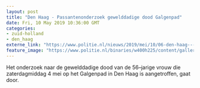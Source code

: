 ```yaml
---
layout: post
title: "Den Haag - Passantenonderzoek gewelddadige dood Galgenpad"
date: Fri, 10 May 2019 10:36:00 GMT
categories: 
- zuid-holland 
- den_haag 
externe_link: "https://www.politie.nl/nieuws/2019/mei/10/06-den-haag---passantenonderzoek-gewelddadige-dood-galgenpad.html"
feature_image: "https://www.politie.nl/binaries/w400h225/content/gallery/politie/nieuws/2019/mei/06-dh/passantenonderzoek.jpg"
---
```


Het onderzoek naar de gewelddadige dood van de 56–jarige vrouw die zaterdagmiddag 4 mei op het Galgenpad in Den Haag is aangetroffen, gaat door.
